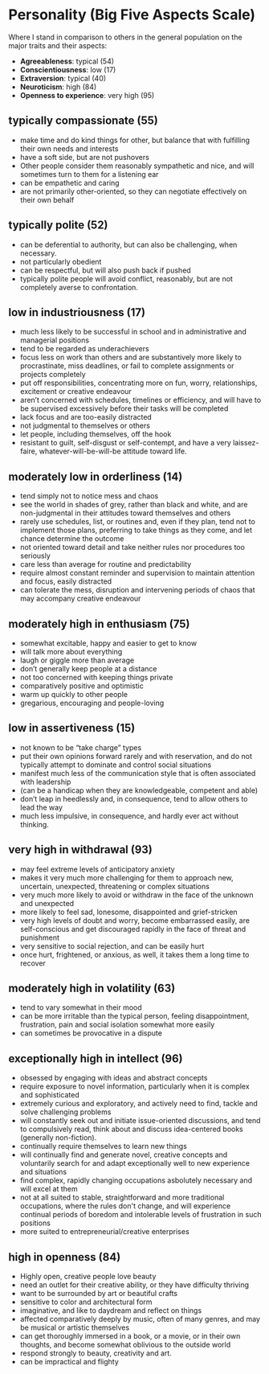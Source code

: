 # Personality (Big Five Aspects Scale)

Where I stand in comparison to others in the general population on the 
major traits and their aspects:

- **Agreeableness**: typical (54)
- **Conscientiousness**: low (17)
- **Extraversion**: typical (40)
- **Neuroticism**: high (84)
- **Openness to experience**: very high (95) 


## typically compassionate (55)

- make time and do kind things for other, but balance that with fulfilling their own needs and interests
- have a soft side, but are not pushovers
- Other people consider them reasonably sympathetic and nice, and will sometimes turn to them for a listening ear
- can be empathetic and caring
- are not primarily other-oriented, so they can negotiate effectively on their own behalf


## typically polite (52)

- can be deferential to authority, but can also be challenging, when necessary.
- not particularly obedient
- can be respectful, but will also push back if pushed
- typically polite people will avoid conflict, reasonably, but are not completely averse to confrontation.


## low in industriousness (17)

- much less likely to be successful in school and in administrative and managerial positions
- tend to be regarded as underachievers
- focus less on work than others and are substantively more likely to procrastinate, miss deadlines, or fail to complete assignments or projects completely
- put off responsibilities, concentrating more on fun, worry, relationships, excitement or creative endeavour
- aren’t concerned with schedules, timelines or efficiency, and will have to be supervised excessively before their tasks will be completed
- lack focus and are too-easily distracted
- not judgmental to themselves or others
- let people, including themselves, off the hook
- resistant to guilt, self-disgust or self-contempt, and have a very laissez-faire, whatever-will-be-will-be attitude toward life.


## moderately low in orderliness (14)

- tend simply not to notice mess and chaos
- see the world in shades of grey, rather than black and white, and are non-judgmental in their attitudes toward themselves and others
- rarely use schedules, list, or routines and, even if they plan, tend not to implement those plans, preferring to take things as they come, and let chance determine the outcome
- not oriented toward detail and take neither rules nor procedures too seriously
- care less than average for routine and predictability
- require almost constant reminder and supervision to maintain attention and focus, easily distracted
- can tolerate the mess, disruption and intervening periods of chaos that may accompany creative endeavour


## moderately high in enthusiasm (75)

- somewhat excitable, happy and easier to get to know
- will talk more about everything
- laugh or giggle more than average
- don’t generally keep people at a distance
- not too concerned with keeping things private
- comparatively positive and optimistic
- warm up quickly to other people
- gregarious, encouraging and people-loving

## low in assertiveness (15)

- not known to be “take charge” types
- put their own opinions forward rarely and with reservation, and do not typically attempt to dominate and control social situations
- manifest much less of the communication style that is often associated with leadership
- (can be a handicap when they are knowledgeable, competent and able)
- don’t leap in heedlessly and, in consequence, tend to allow others to lead the way
- much less impulsive, in consequence, and hardly ever act without thinking.

## very high in withdrawal (93)

- may feel extreme levels of anticipatory anxiety
- makes it very much more challenging for them to approach new, uncertain, unexpected, threatening or complex situations
- very much more likely to avoid or withdraw in the face of the unknown and unexpected
- more likely to feel sad, lonesome, disappointed and grief-stricken
- very high levels of doubt and worry, become embarrassed easily, are self-conscious and get discouraged rapidly in the face of threat and punishment
- very sensitive to social rejection, and can be easily hurt
- once hurt, frightened, or anxious, as well, it takes them a long time to recover


## moderately high in volatility (63)

- tend to vary somewhat in their mood
- can be more irritable than the typical person, feeling disappointment, frustration, pain and social isolation somewhat more easily
- can sometimes be provocative in a dispute


## exceptionally high in intellect (96)

- obsessed by engaging with ideas and abstract concepts
- require exposure to novel information, particularly when it is complex and sophisticated
- extremely curious and exploratory, and actively need to find, tackle and solve challenging problems
- will constantly seek out and initiate issue-oriented discussions, and tend to compulsively read, think about and discuss idea-centered books (generally non-fiction). 
- continually require themselves to learn new things
- will continually find and generate novel, creative concepts and voluntarily search for and adapt exceptionally well to new experience and situations
- find complex, rapidly changing occupations asbolutely necessary and will excel at them
- not at all suited to stable, straightforward and more traditional occupations, where the rules don't change, and will experience continual periods of boredom and intolerable levels of frustration in such positions
- more suited to entrepreneurial/creative enterprises 


## high in openness (84)

- Highly open, creative people love beauty
- need an outlet for their creative ability, or they have difficulty thriving
- want to be surrounded by art or beautiful crafts
- sensitive to color and architectural form
- imaginative, and like to daydream and reflect on things
- affected comparatively deeply by music, often of many genres, and may be musical or artistic themselves
- can get thoroughly immersed in a book, or a movie, or in their own thoughts, and become somewhat oblivious to the outside world
- respond strongly to beauty, creativity and art.
- can be impractical and flighty
